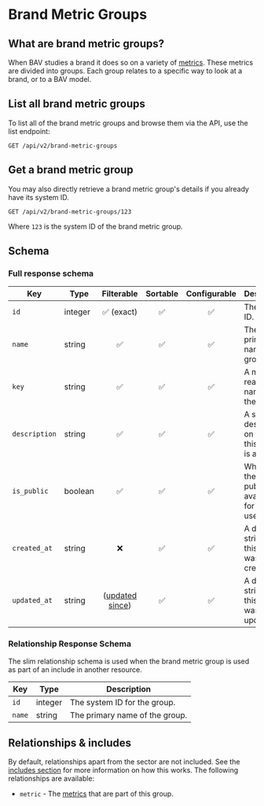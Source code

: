 # Brand Metric Groups

## What are brand metric groups?

When BAV studies a brand it does so on a variety of [metrics](metrics.md). These metrics are divided into groups. Each
group relates to a specific way to look at a brand, or to a BAV model.

## List all brand metric groups

To list all of the brand metric groups and browse them via the API, use the list endpoint:

```http request
GET /api/v2/brand-metric-groups
```

## Get a brand metric group

You may also directly retrieve a brand metric group's details if you already have its system ID.

```http request
GET /api/v2/brand-metric-groups/123
```

Where `123` is the system ID of the brand metric group.

## Schema

### Full response schema

| Key           | Type    |                Filterable                 |      Sortable      |    Configurable    | Description                                            |
|---------------|---------|:-----------------------------------------:|:------------------:|:------------------:|--------------------------------------------------------|
| `id`          | integer |        :white_check_mark: (exact)         | :white_check_mark: | :white_check_mark: | The system ID.                                         |
| `name`        | string  |            :white_check_mark:             | :white_check_mark: | :white_check_mark: | The primary name of the group.                         |
| `key`         | string  |            :white_check_mark:             | :white_check_mark: | :white_check_mark: | A machine-readable name for the group.                 |
| `description` | string  |            :white_check_mark:             | :white_check_mark: | :white_check_mark: | A short description on what this group is about.       |
| `is_public`   | boolean |            :white_check_mark:             | :white_check_mark: | :white_check_mark: | Whether the group is publicly available for all users. |                                                                                                                    |
| `created_at`  | string  |                    :x:                    | :white_check_mark: | :white_check_mark: | A datetime string when this brand was first created.   |
| `updated_at`  | string  | ([updated since](../customizing/filters)) | :white_check_mark: | :white_check_mark: | A datetime string when this brand was last updated.    |

### Relationship Response Schema

The slim relationship schema is used when the brand metric group is used as part of an include in another resource.

| Key    | Type    | Description                    |
|--------|---------|--------------------------------|
| `id`   | integer | The system ID for the group.   |
| `name` | string  | The primary name of the group. |

## Relationships & includes

By default, relationships apart from the sector are not included. See
the [includes section](../customizing/includes) for more information on how this works. The following relationships
are available:

- `metric` - The [metrics](metrics.md) that are part of this group.
